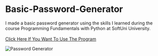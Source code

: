 # Basic-Password-Generator
I  made a basic password generator using the skills I learned during the course Programming Fundamentals with Python at SoftUni University.
<br>
<br>
[Click Here If You Want To Use The Program](https://replit.com/@HristianBalevsk/Password-Generator?v=1)
<br>

![Password Generator](https://user-images.githubusercontent.com/114162692/204087487-446a8472-0bdc-4325-88fd-117ebf8bc9d7.jpg)
